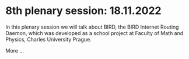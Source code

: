 # 8th plenary session: 18.11.2022 #

In this plenary session we will talk about BIRD, the BIRD Internet Routing Daemon,
which was developed as a school project at Faculty of Math and Physics, Charles
University Prague.

More ...



